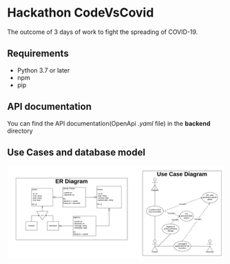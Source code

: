 # Hackathon CodeVsCovid
The outcome of 3 days of work to fight the spreading of COVID-19.

## Requirements
- Python 3.7 or later
- npm
- pip

## API documentation
You can find the API documentation(OpenApi _.yaml_ file) in the __backend__ directory

## Use Cases and database model
![Model](chart.png)